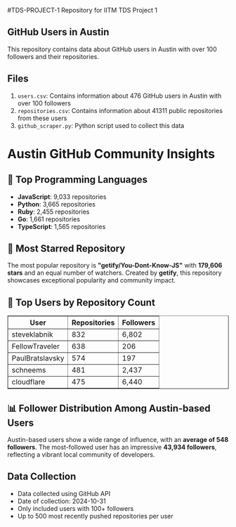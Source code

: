 #TDS-PROJECT-1
Repository for IITM TDS Project 1

 ## GitHub Users in Austin

This repository contains data about GitHub users in Austin with over 100 followers and their repositories.

## Files

1. `users.csv`: Contains information about 476 GitHub users in Austin with over 100 followers
2. `repositories.csv`: Contains information about 41311 public repositories from these users
3. `github_scraper.py`: Python script used to collect this data

<!DOCTYPE html>
<html lang="en">
<head>
    <meta charset="UTF-8">
    <meta name="viewport" content="width=device-width, initial-scale=1.0">
    <title>Austin GitHub Community Insights</title>
</head>
<body>

<h1>Austin GitHub Community Insights</h1>

<h2>🚀 Top Programming Languages</h2>
<ul>
    <li><strong>JavaScript</strong>: 9,033 repositories</li>
    <li><strong>Python</strong>: 3,665 repositories</li>
    <li><strong>Ruby</strong>: 2,455 repositories</li>
    <li><strong>Go</strong>: 1,661 repositories</li>
    <li><strong>TypeScript</strong>: 1,565 repositories</li>
</ul>

<h2>🌟 Most Starred Repository</h2>
<p>
    The most popular repository is <strong>"getify/You-Dont-Know-JS"</strong> with 
    <strong>179,606 stars</strong> and an equal number of watchers. Created by 
    <strong>getify</strong>, this repository showcases exceptional popularity and community impact.
</p>

<h2>👤 Top Users by Repository Count</h2>
<table border="1" cellpadding="8" cellspacing="0">
    <thead>
        <tr>
            <th>User</th>
            <th>Repositories</th>
            <th>Followers</th>
        </tr>
    </thead>
    <tbody>
        <tr>
            <td>steveklabnik</td>
            <td>832</td>
            <td>6,802</td>
        </tr>
        <tr>
            <td>FellowTraveler</td>
            <td>638</td>
            <td>206</td>
        </tr>
        <tr>
            <td>PaulBratslavsky</td>
            <td>574</td>
            <td>197</td>
        </tr>
        <tr>
            <td>schneems</td>
            <td>481</td>
            <td>2,437</td>
        </tr>
        <tr>
            <td>cloudflare</td>
            <td>475</td>
            <td>6,440</td>
        </tr>
    </tbody>
</table>

<h2>📊 Follower Distribution Among Austin-based Users</h2>
<p>
    Austin-based users show a wide range of influence, with an <strong>average of 548 followers</strong>. 
    The most-followed user has an impressive <strong>43,934 followers</strong>, reflecting a vibrant 
    local community of developers.
</p>

</body>
</html>


## Data Collection

- Data collected using GitHub API
- Date of collection: 2024-10-31
- Only included users with 100+ followers
- Up to 500 most recently pushed repositories per user
